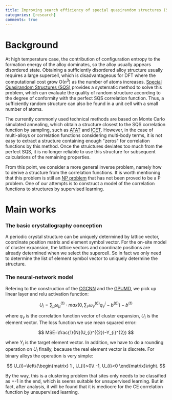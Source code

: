 ```yaml
---
title: Improving search efficiency of special quasirandom structures (SQS) in high-entropy alloys using supervised learning. 
categories: [research]
comments: true
---
```

<!-- 神经网络在材料设计上的应用 -->


# Background
At high temperature case, the contribution of configuration entropy to the formation energy of the alloy dominates, so the alloy usually appears disordered state. Obtaining a sufficiently disordered alloy structure usually requires a large supercell, which is disadvantageous for DFT where the computational cost grow O($n^3$) as the number of atoms increases. [Special Quasirandom Structures (SQS)](https://journals.aps.org/prl/abstract/10.1103/PhysRevLett.65.353) provides a systematic method to solve this problem, which can evaluate the quality of random structure according to the degree of conformity with the perfect SQS correlation function. Thus, a sufficiently random structure can also be found in a unit cell with a small number of atoms.


<!-- 高温情形下，构型熵对合金能量的贡献占主导，所以合金通常呈现无序的状态。而获得一个足够无序的合金结构通常需要一个大的超晶胞，但这对于随原子数的增加计算量呈O($n^3$)的增长的DFT来说是不利的。SQS提供了一个系统地解决该问题的方法，可以根据与完美的sqs关联函数的符合程度来评价一个随机结构的好坏，使得在原子数较少的晶胞中也能找到足够随机的结构。 -->

The currently commonly used technical methods are based on Monte Carlo simulated annealing, which obtain a structure closest to the SQS correlation function by sampling, such as [ATAT](https://www.brown.edu/Departments/Engineering/Labs/avdw/atat/) and [ICET](https://icet.materialsmodeling.org/). However, in the case of multi-alloys or correlation functions considering multi-body terms, it is not easy to extract a structure containing enough "zeros" for correlation functions by this method. Once the struictures deviates too much from the perfect SQS, it is no longer reliable to use this structure for subsequent calculations of the remaining properties.



<!-- 目前常用的技术方法基于蒙特卡罗模拟退火，通过抽样的方式得到一个最接近sqs关联函数的结构，例如ATAT和ICET。然而在多元合金或者考虑足够多项的关联函数时，想要通过这一方法抽到一个包含足够多的“0”的关联函数的结构并不容易。而一旦该结构与完美的sqs偏离过大，使用该结构进行后续其余性质的计算也不再可靠。 -->

From this point, we consider a more general inverse problem, namely how to derive a structure from the correlation functions. It is worth mentioning that this problem is still an [NP problem](https://en.wikipedia.org/wiki/NP_(complexity)) that has not been proved to be a P problem. One of our attempts is to construct a model of the correlation functions to structures by supervised learning.

<!-- 基于这一出发点，我们考虑的是一个更加通用的逆问题，即如何从一个关联函数得到一个结构。值得一提的是该问题目前还是一个尚未被证明为P的NP问题。我们的尝试之一是通过监督学习神经网络的方式构造一个关联函数到结构的模型。 -->

# Main works

### The basic crystallography conception
A periodic crystal structure can be uniquely determined by lattice vector, coordinate position matrix and element symbol vector. For the on-site model of cluster expansion, the lattice vectors and coordinate positions are already determined when we select the supercell. So in fact we only need to determine the list of element symbol vector to uniquely determine the structure.

<!-- 一个周期性的晶体结构，可以被晶格矢量，坐标位置，元素符号三者唯一确定。对于on-site的集团展开模型来说，当我们选定超胞时晶格矢量和坐标位置就已经被确定了。所以实际上我们只需要确定元素符号的列表即可唯一地确定结构。 -->



### The neural-network model
Refering to the construction of the [CGCNN](https://journals.aps.org/prl/abstract/10.1103/PhysRevLett.120.145301) and the [GPUMD](https://arxiv.org/abs/2205.10046), we pick up linear layer and relu activation function: 

$$ U_{i}=\sum_{\mu}\omega_{\mu}^{(1)}\cdot max \left( 0,\sum_{\nu}\omega_{\nu}^{(0)}q_{\nu}^{i}-b^{(0)} \right)-b^{(1)} $$

where $q_{v}$ is the correlation function vector of cluster expansion, $U_{i}$ is the element vector. The loss function we use mean squared error:

$$ MSE=\frac{1}{N}(U_{i}^{{2}}-Y_{i}^{2}) $$

where $Y_{i}$ is the target element vector. 
In addition, we have to do a rounding operation on $U_{i}$ finally, because the real element vector is discrete. For binary alloys the operation is very simple:

$$ U_{i}=\left\{\begin{matrix}
1 , U_{i}>0\\ 
-1, U_{i}<0
\end{matrix}\right. $$

By the way, this is a clustering problem that sites only needs to be classified as +-1 in the end, which is seems suitable for unsupervised learning. But in fact, after analysis, it will be found that it is mediocre for the CE correlation function by unsupervised learning.


<!-- 这是一个聚类的问题最后只需要分类成+-1，表面上非常适合无监督学习。但实际上经过分析以后会发现对于CE关联函数来说是平庸的。 -->









